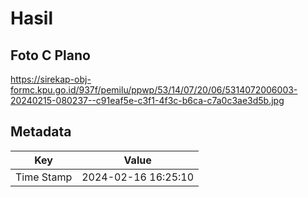 # Hasil

## Foto C Plano

https://sirekap-obj-formc.kpu.go.id/937f/pemilu/ppwp/53/14/07/20/06/5314072006003-20240215-080237--c91eaf5e-c3f1-4f3c-b6ca-c7a0c3ae3d5b.jpg


## Metadata

| Key        | Value               |
| ---------- | ------------------- |
| Time Stamp | 2024-02-16 16:25:10 |



